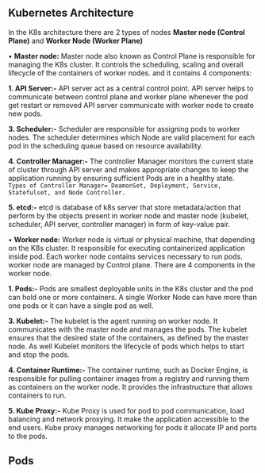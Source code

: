 ## Kubernetes Architecture

In the K8s architecture there are 2 types of nodes __Master node (Control Plane)__ and __Worker Node (Worker Plane)__

• __Master node:__
Master node also known as Control Plane is responsible for managing the K8s cluster. It controls the scheduling, scaling and overall lifecycle of the containers of worker nodes. and it contains 4 components:

__1. API Server:-__ API server act as a central control point. API server helps to communicate between control plane and worker plane whenever the pod get restart or removed API server communicate with worker node to create new pods.

__3. Scheduler:-__ Scheduler are responsible for assigning pods to worker nodes. The scheduler determines which Node are valid placement for each pod in the scheduling queue based on resource availability.

__4. Controller Manager:-__ The controller Manager monitors the current state of cluster through API server and makes appropriate changes to keep the application running by ensuring sufficient Pods are in a healthy state.
<br>`Types of Controller Manager= DeamonSet, Deployment, Service, Statefulset, and Node Controller.`

__5. etcd:-__ etcd is database of k8s server that store metadata/action that perform by the objects present in worker node and master node (kubelet, scheduler, API server, controller manager) in form of key-value pair.


• __Worker node:__
Worker node is virtual or physical machine, that depending on the K8s cluster. It responsible for executing containerized application inside pod. Each worker node contains services necessary to run pods. worker node are managed by Control plane.
There are 4 components in the worker node. 

__1. Pods:-__ Pods are smallest deployable units in the K8s cluster and the pod can hold one or more containers. A single Worker Node can have more than one pods or it can have a single pod as well.

__3. Kubelet:-__ The kubelet is the agent running on worker node. It communicates with the master node and manages the pods. The kubelet ensures that the desired state of the containers, as defined by the master node. As well Kubelet monitors the lifecycle of pods which helps to start and stop the pods.

__4. Container Runtime:-__ The container runtime, such as Docker Engine, is responsible for pulling container images from a registry and running them as containers on the worker node. It provides the infrastructure that allows containers to run.

__5. Kube Proxy:-__ Kube Proxy is used for pod to pod communication, load balancing and network proxying. It make the application accessible to the end users.
Kube proxy manages networking for pods it allocate IP and ports to the pods.


## Pods
